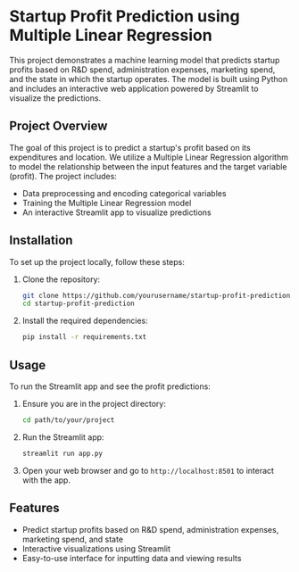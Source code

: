 # Startup Profit Prediction using Multiple Linear Regression

This project demonstrates a machine learning model that predicts startup profits based on R&D spend, administration expenses, marketing spend, and the state in which the startup operates. The model is built using Python and includes an interactive web application powered by Streamlit to visualize the predictions.

## Project Overview
The goal of this project is to predict a startup's profit based on its expenditures and location. We utilize a Multiple Linear Regression algorithm to model the relationship between the input features and the target variable (profit). The project includes:

- Data preprocessing and encoding categorical variables
- Training the Multiple Linear Regression model
- An interactive Streamlit app to visualize predictions

## Installation
To set up the project locally, follow these steps:

1. Clone the repository:
    ```sh
    git clone https://github.com/yourusername/startup-profit-prediction.git
    cd startup-profit-prediction
    ```

2. Install the required dependencies:
    ```sh
    pip install -r requirements.txt
    ```

## Usage
To run the Streamlit app and see the profit predictions:

1. Ensure you are in the project directory:
    ```sh
    cd path/to/your/project
    ```

2. Run the Streamlit app:
    ```sh
    streamlit run app.py
    ```

3. Open your web browser and go to `http://localhost:8501` to interact with the app.

## Features
- Predict startup profits based on R&D spend, administration expenses, marketing spend, and state
- Interactive visualizations using Streamlit
- Easy-to-use interface for inputting data and viewing results
